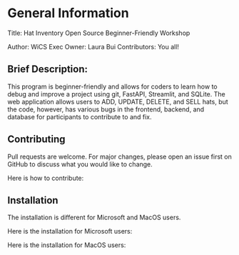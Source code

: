 # General Information
Title: Hat Inventory Open Source Beginner-Friendly Workshop

Author: WiCS Exec 
Owner: Laura Bui
Contributors: You all!

## Brief Description: 
This program is beginner-friendly and allows for coders to learn how to debug and improve a project using git, FastAPI, Streamlit, and SQLite. The web application allows users to ADD, UPDATE, DELETE, and SELL hats, but the code, however, has various bugs in the frontend, backend, and database for participants to contribute to and fix. 

## Contributing
Pull requests are welcome. For major changes, please open an issue first on GitHub to discuss what you would like to change.

Here is how to contribute:

## Installation
The installation is different for Microsoft and MacOS users.

Here is the installation for Microsoft users:

Here is the installation for MacOS users:


